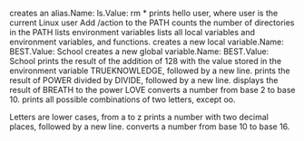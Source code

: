 creates an alias.Name: ls.Value: rm *
prints hello user, where user is the current Linux user
Add /action to the PATH
counts the number of directories in the PATH
lists environment variables
 lists all local variables and environment variables, and functions.
creates a new local variable.Name: BEST.Value: School
creates a new global variable.Name: BEST.Value: School
prints the result of the addition of 128 with the value stored in the environment variable TRUEKNOWLEDGE, followed by a new line.
 prints the result of POWER divided by DIVIDE, followed by a new line.
displays the result of BREATH to the power LOVE
converts a number from base 2 to base 10.
prints all possible combinations of two letters, except oo.



Letters are lower cases, from a to z
 prints a number with two decimal places, followed by a new line.
converts a number from base 10 to base 16.
